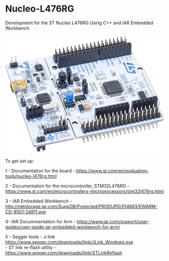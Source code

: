 # Nucleo-L476RG
Development for the ST Nucleo L476RG Using C++ and IAR Embedded Workbench

![GitHub Logo](/Docs/img/NucleoL476RG.jpg)

To get set up:


1 - Documentation for the board - 
https://www.st.com/en/evaluation-tools/nucleo-l476rg.html

2 - Documentation for the microcontroller, STM32L476RG - 
https://www.st.com/en/microcontrollers-microprocessors/stm32l476rg.html

3 - IAR Embedded Workbench - 
http://netstorage.iar.com/SuppDB/Protected/PRODUPD/014683/EWARM-CD-8501-24811.exe

4- IAR Docummentation for Arm - 
https://www.iar.com/support/user-guides/user-guide-iar-embedded-workbench-for-arm/

5 - Segger tools 
      - J-link
            https://www.segger.com/downloads/jlink/JLink_Windows.exe            
      - ST link re-flash utility -  
            https://www.segger.com/downloads/jlink/STLinkReflash
      
      







